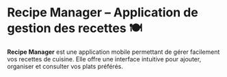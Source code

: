 # Recipe Manager – Application de gestion des recettes 🍽️

**Recipe Manager** est une application mobile permettant de gérer facilement vos recettes de cuisine. Elle offre une interface intuitive pour ajouter, organiser et consulter vos plats préférés.


